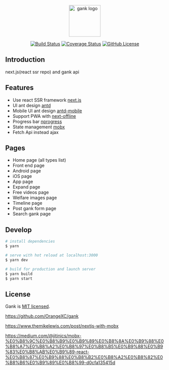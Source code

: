 <p align="center"><img width="100" src="https://i.loli.net/2019/09/02/Zb6aNhOKjP4UX3c.png" alt="gank logo"></p>

<p align="center">
  <a href="https://travis-ci.com/OrangeXC/gank"><img src="https://travis-ci.com/OrangeXC/gank.svg?branch=master" alt="Build Status"></a>
  <a href="https://codecov.io/gh/OrangeXC/gank"><img src="https://img.shields.io/codecov/c/github/OrangeXC/gank/master.svg" alt="Coverage Status"></a>
  <a href="https://github.com/OrangeXC/gank/blob/master/LICENSE"><img src="https://img.shields.io/github/license/orangexc/gank" alt="GitHub License"></a>
</p>

## Introduction

next.js(react ssr repo) and gank api

## Features

* Use react SSR framework [next.js](https://github.com/zeit/next.js)
* UI ant design [antd](https://ant.design/)
* Mobile UI ant design [antd-mobile](https://mobile.ant.design/index-cn)
* Support PWA with [next-offline](https://github.com/hanford/next-offline)
* Progress bar [nprogress](http://ricostacruz.com/nprogress/)
* State management [mobx](https://mobx.js.org/)
* Fetch Api instead ajax

## Pages

* Home page (all types list)
* Front end page
* Android page
* iOS page
* App page
* Expand page
* Free videos page
* Welfare images page
* Timeline page
* Post gank form page
* Search gank page

## Develop

``` bash
# install dependencies
$ yarn

# serve with hot reload at localhost:3000
$ yarn dev

# build for production and launch server
$ yarn build
$ yarn start
```

## License

Gank is [MIT licensed](https://github.com/OrangeXC/gank/blob/master/LICENSE).

https://github.com/OrangeXC/gank

https://www.themikelewis.com/post/nextjs-with-mobx



https://medium.com/@jitinics/mobx-%E0%B8%9C%E0%B8%B9%E0%B9%89%E0%B8%8A%E0%B9%88%E0%B8%A7%E0%B8%A2%E0%B8%97%E0%B8%B5%E0%B9%88%E0%B9%83%E0%B8%AB%E0%B9%89-react-%E0%B8%87%E0%B9%88%E0%B8%B2%E0%B8%A2%E0%B8%82%E0%B8%B6%E0%B9%89%E0%B8%99-d0cfa135415d